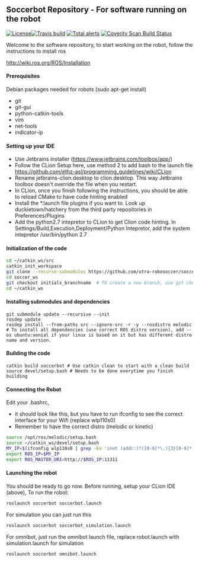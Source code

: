 ## Soccerbot Repository - For software running on the robot
[![License](https://img.shields.io/badge/License-BSD%203--Clause-blue.svg)](https://opensource.org/licenses/BSD-3-Clause)[![Travis build](https://travis-ci.org/utra-robosoccer/soccer_ws.svg?branch=master)](https://travis-ci.org/utra-robosoccer/soccer_ws)
[![Total alerts](https://img.shields.io/lgtm/alerts/g/utra-robosoccer/soccer_ws.svg?logo=lgtm&logoWidth=18)](https://lgtm.com/projects/g/utra-robosoccer/soccer_ws/alerts/)
[![Coverity Scan Build Status](https://scan.coverity.com/projects/utra-robosoccer-soccer_ws/badge.svg)](https://scan.coverity.com/projects/utra-robosoccer-soccer_ws)

Welcome to the software repository, to start working on the robot, follow the instructions to install ros

http://wiki.ros.org/ROS/Installation

#### Prerequisites

Debian packages needed for robots (sudo apt-get install)
- git
- git-gui
- python-catkin-tools
- vim
- net-tools
- indicator-ip

#### Setting up your IDE
- Use Jetbrains installer (https://www.jetbrains.com/toolbox/app/)
- Follow the CLion Setup here, use method 2 to add bash to the launch file https://github.com/ethz-asl/programming_guidelines/wiki/CLion
- Rename jetbrains-clion.desktop to clion.desktop. This way Jetbrains toolbox doesn't override the file when you restart.
- In CLion, once you finish following the instructions, you should be able to reload CMake to have code hinting enabled
- Install the *.launch file plugins if you want to. Look up duckietown/hatchery from the third party repositories in Preferences/Plugins
- Add the python2.7 intepretor to CLion to get Clion code hinting. In Settings/Build,Execution,Deployment/Python Intepretor, add the system intepretor /usr/bin/python 2.7

#### Initialization of the code
```bash
cd ~/catkin_ws/src
catkin_init_workspace
git clone --recurse-submodules https://github.com/utra-robosoccer/soccer_ws #  To clone the repository
cd soccer_ws
git checkout initials_branchname  # TO create a new branch, use git checkout -b initials_branchname
cd ~/catkin_ws
```
#### Installing submodules and dependencies
```
git submodule update --recursive --init
rosdep update
rosdep install --from-paths src --ignore-src -r -y --rosdistro melodic # To install all dependencies (use correct ROS distro version), add --os ubuntu:xenial if your linux is based on it but has different distro name and version.
```

#### Building the code
```
catkin build soccerbot # Use catkin clean to start with a clean build
source devel/setup.bash # Needs to be done everytime you finish building
```

#### Connecting the Robot
Edit your .bashrc, 
- it should look like this, but you have to run ifconfig to see the correct interface for your Wifi (replace wlp110s0)
- Remember to have the correct distro (melodic or kinetic)

```bash
source /opt/ros/melodic/setup.bash
source ~/catkin_ws/devel/setup.bash
MY_IP=$(ifconfig wlp110s0 | grep -Eo 'inet (addr:)?([0-9]*\.){3}[0-9]*' | grep -Eo '([0-9]*\.){3}[0-9]*' | grep -v '127.0.0.1')
export ROS_IP=$MY_IP
export ROS_MASTER_URI=http://$ROS_IP:11311
```
#### Launching the robot
You should be ready to go now. Before running, setup your CLion IDE (above),  To run the robot:

```bash
roslaunch soccerbot soccerbot.launch
```

For simulation you can just run this

```bash
roslaunch soccerbot soccerbot_simulation.launch
```

For omnibot, just run the omnibot launch file, replace robot.launch with simulation.launch for simulation

```bash
roslaunch soccerbot omnibot.launch
```
